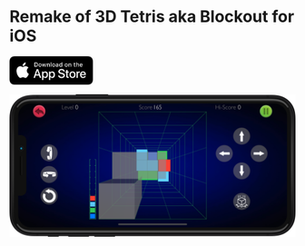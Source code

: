 # Remake of 3D Tetris aka Blockout for iOS

<a href="https://apps.apple.com/ru/app/polycuberis/id1509292389" target="_blank"><img src="/docs/assets/img/Appstore.png" 
alt="App Store: Polycuberis" width="147" height="50" /></a>

![Screenshot](/docs/assets/img/Screenshot.png)
